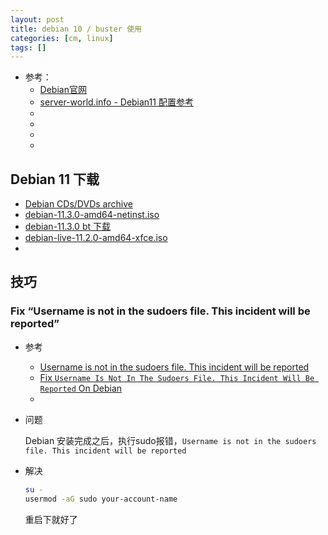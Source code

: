 ```yaml
---
layout: post
title: debian 10 / buster 使用
categories: [cm, linux]
tags: []
---
```


* 参考： 
    * [Debian官网](https://www.debian.org/)
    * [server-world.info - Debian11 配置参考](https://www.server-world.info/en/note?os=Debian_11&p=download)
    * []()
    * []()
    * []()
    * []()


## Debian 11 下载

* [Debian CDs/DVDs archive](https://cdimage.debian.org/cdimage/archive/)
* [debian-11.3.0-amd64-netinst.iso](https://laotzu.ftp.acc.umu.se/debian-cd/current/amd64/iso-cd/debian-11.3.0-amd64-netinst.iso)
* [debian-11.3.0 bt 下载](https://cdimage.debian.org/debian-cd/current-live/amd64/bt-hybrid/)
* [debian-live-11.2.0-amd64-xfce.iso](https://gemmei.ftp.acc.umu.se/cdimage/archive/11.2.0-live/amd64/iso-hybrid/debian-live-11.2.0-amd64-xfce.iso)
* []()






## 技巧

### Fix “Username is not in the sudoers file. This incident will be reported”

* 参考
    * [Username is not in the sudoers file. This incident will be reported](https://unix.stackexchange.com/questions/179954/username-is-not-in-the-sudoers-file-this-incident-will-be-reported)
    * [Fix `Username Is Not In The Sudoers File. This Incident Will Be Reported` On Debian](https://www.linuxuprising.com/2019/09/fix-username-is-not-in-sudoers-file.html)
    * []()

* 问题

    Debian 安装完成之后，执行sudo报错，`Username is not in the sudoers file. This incident will be reported`

* 解决

    ~~~sh
    su -
    usermod -aG sudo your-account-name
    ~~~

    重启下就好了






























